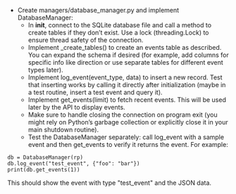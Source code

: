 - Create managers/database_manager.py and implement DatabaseManager:
    - In __init__, connect to the SQLite database file and call a method to create tables if they don’t exist. Use a lock (threading.Lock) to ensure thread safety of the connection.
    - Implement _create_tables() to create an events table as described. You can expand the schema if desired (for example, add columns for specific info like direction or use separate tables for different event types later).
    - Implement log_event(event_type, data) to insert a new record. Test that inserting works by calling it directly after initialization (maybe in a test routine, insert a test event and query it).
    - Implement get_events(limit) to fetch recent events. This will be used later by the API to display events.
    - Make sure to handle closing the connection on program exit (you might rely on Python’s garbage collection or explicitly close it in your main shutdown routine).
    - Test the DatabaseManager separately: call log_event with a sample event and then get_events to verify it returns the event. For example:
```
db = DatabaseManager(rp)
db.log_event("test_event", {"foo": "bar"})
print(db.get_events(1))
```
This should show the event with type "test_event" and the JSON data.